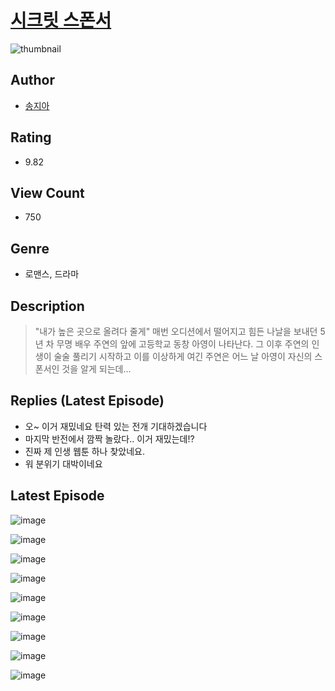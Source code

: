 # [시크릿 스폰서](https://comic.naver.com/bestChallenge/list?titleId=809969)
![thumbnail](https://image-comic.pstatic.net/user_contents_data/challenge_comic/2023/05/23/152985/upload_7148957951047643185_480x623.jpeg)

## Author
- [송지아](https://comic.naver.com/artistTitle?id=152985)

## Rating
- 9.82

## View Count
- 750

## Genre
- 로맨스, 드라마

## Description
> "내가 높은 곳으로 올려다 줄게" 매번 오디션에서 떨어지고 힘든 나날을 보내던 5년 차 무명 배우 주연의 앞에 고등학교 동창 아영이 나타난다. 그 이후 주연의 인생이 술술 풀리기 시작하고 이를 이상하게 여긴 주연은 어느 날 아영이 자신의 스폰서인 것을 알게 되는데...

## Replies (Latest Episode)
- 오~ 이거 재밌네요 탄력 있는 전개 기대하겠습니다
- 마지막 반전에서 깜짝 놀랐다.. 이거 재밌는데!?
- 진짜 제 인생 웹툰 하나 찾았네요.
- 워 분위기 대박이네요

## Latest Episode
![image](https://image-comic.pstatic.net/user_contents_data/challenge_comic/2023/05/23/152985/upload_3618982475812844645.jpeg)

![image](https://image-comic.pstatic.net/user_contents_data/challenge_comic/2023/05/23/152985/upload_3762814870360502369.jpeg)

![image](https://image-comic.pstatic.net/user_contents_data/challenge_comic/2023/05/23/152985/upload_3545002733619655989.jpeg)

![image](https://image-comic.pstatic.net/user_contents_data/challenge_comic/2023/05/23/152985/upload_4063765707000853049.jpeg)

![image](https://image-comic.pstatic.net/user_contents_data/challenge_comic/2023/05/23/152985/upload_7004557796149899830.jpeg)

![image](https://image-comic.pstatic.net/user_contents_data/challenge_comic/2023/05/23/152985/upload_3631417767558865209.jpeg)

![image](https://image-comic.pstatic.net/user_contents_data/challenge_comic/2023/05/23/152985/upload_4136055104718583095.jpeg)

![image](https://image-comic.pstatic.net/user_contents_data/challenge_comic/2023/05/23/152985/upload_3702910212633604151.jpeg)

![image](https://image-comic.pstatic.net/user_contents_data/challenge_comic/2023/05/23/152985/upload_7004894255317726260.jpeg)
